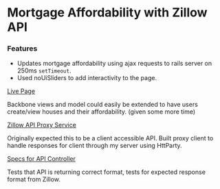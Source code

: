 # Mortgage Affordability with Zillow API
### Features
- Updates mortgage affordability using ajax requests to rails server on 250ms `setTimeout`.
- Used noUiSliders to add interactivity to the page.

[Live Page]()

Backbone views and model could easily be extended to have users create/view houses and their affordability. (given some more time)

[Zillow API Proxy Service](/services/affordability_service.rb)

Originally expected this to be a client accessible API. Built proxy client to handle responses for client through my server using HttParty.

[Specs for API Controller](/spec/api/mortgage_proxy_controller_spec.rb)

Tests that API is returning correct format, tests for expected response format from Zillow.
